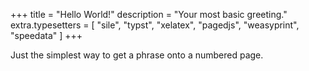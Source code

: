 +++
title = "Hello World!"
description = "Your most basic greeting."
extra.typesetters = [ "sile", "typst", "xelatex", "pagedjs", "weasyprint", "speedata" ]
+++

Just the simplest way to get a phrase onto a numbered page.
